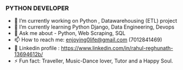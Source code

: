 ### PYTHON DEVELOPER 

- 🔭 I’m currently working on Python , Datawarehousing (ETL) project
- 🌱 I’m currently learning Python Django, Data Engineering, Devops
- 💬 Ask me about - Python, Web Scraping, SQL
- 📫 How to reach me: enjoying0life@gmail.com (7012841469)
- 💬 Linkedin profile :  https://www.linkedin.com/in/rahul-reghunath-13694612b/
- ⚡ Fun fact: Traveller, Music-Dance lover, Tutor and a Happy Soul.

